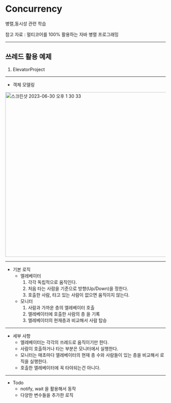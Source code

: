 # Concurrency
병렬,동시성 관련 학습

참고 자료 : 멀티코어를 100% 활용하는 자바 병렬 프로그래밍


------------------------------

## 쓰레드 활용 예제

1. ElevatorProject

---
* 객체 모델링

<img width="518" alt="스크린샷 2023-06-30 오후 1 30 33" src="https://github.com/tmdrb/ElevatorProject/assets/31639082/e6178d3b-9644-4d1b-a1e1-d67a81da885c">

---

* 기본 로직
  * 엘레베이터
    1. 각각 독립적으로 움직인다.
    2. 처음 타는 사람을 기준으로 방향(Up/Down)을 정한다.
    3. 호출한 사람, 타고 있는 사람이 없으면 움직이지 않는다.
  * 모니터
    1. 사람과 가까운 층의 엘레베이터 호출
    2. 엘레베이터에 호출한 사람의 층 을 기록
    3. 엘레베이터의 현재층과 비교해서 사람 탑승

---

* 세부 사항
  * 엘레베이터는 각각의 쓰레드로 움직이기만 한다.
  * 사람이 호출하거나 타는 부분은 모니터에서 실행한다.
  * 모니터는 매초마다 엘레베이터의 현재 층 수와 사람들이 있는 층을 비교해서 로직을 실행한다.
  * 호출한 엘레베이터에 꼭 타야되는건 아니다.

--- 

* Todo
  * notify, wait 을 활용해서 동작
  * 다양한 변수들을 추가한 로직  
